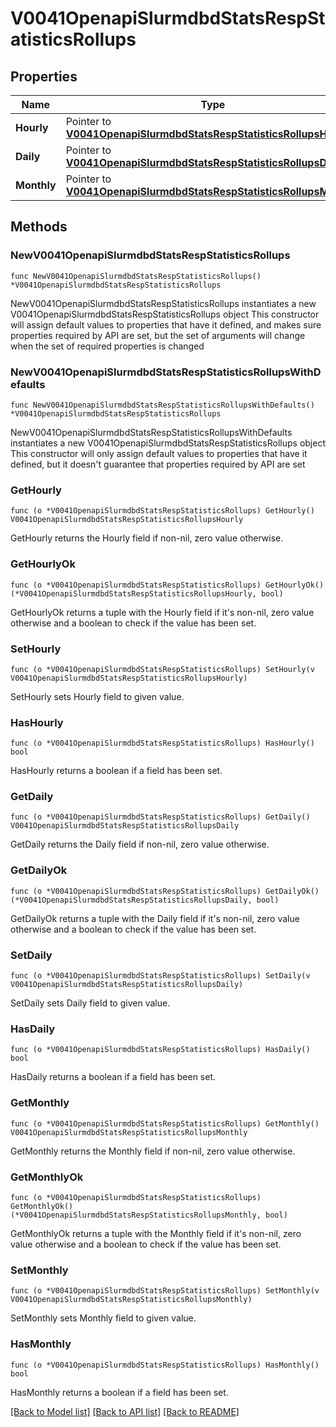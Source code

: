 # V0041OpenapiSlurmdbdStatsRespStatisticsRollups

## Properties

Name | Type | Description | Notes
------------ | ------------- | ------------- | -------------
**Hourly** | Pointer to [**V0041OpenapiSlurmdbdStatsRespStatisticsRollupsHourly**](V0041OpenapiSlurmdbdStatsRespStatisticsRollupsHourly.md) |  | [optional] 
**Daily** | Pointer to [**V0041OpenapiSlurmdbdStatsRespStatisticsRollupsDaily**](V0041OpenapiSlurmdbdStatsRespStatisticsRollupsDaily.md) |  | [optional] 
**Monthly** | Pointer to [**V0041OpenapiSlurmdbdStatsRespStatisticsRollupsMonthly**](V0041OpenapiSlurmdbdStatsRespStatisticsRollupsMonthly.md) |  | [optional] 

## Methods

### NewV0041OpenapiSlurmdbdStatsRespStatisticsRollups

`func NewV0041OpenapiSlurmdbdStatsRespStatisticsRollups() *V0041OpenapiSlurmdbdStatsRespStatisticsRollups`

NewV0041OpenapiSlurmdbdStatsRespStatisticsRollups instantiates a new V0041OpenapiSlurmdbdStatsRespStatisticsRollups object
This constructor will assign default values to properties that have it defined,
and makes sure properties required by API are set, but the set of arguments
will change when the set of required properties is changed

### NewV0041OpenapiSlurmdbdStatsRespStatisticsRollupsWithDefaults

`func NewV0041OpenapiSlurmdbdStatsRespStatisticsRollupsWithDefaults() *V0041OpenapiSlurmdbdStatsRespStatisticsRollups`

NewV0041OpenapiSlurmdbdStatsRespStatisticsRollupsWithDefaults instantiates a new V0041OpenapiSlurmdbdStatsRespStatisticsRollups object
This constructor will only assign default values to properties that have it defined,
but it doesn't guarantee that properties required by API are set

### GetHourly

`func (o *V0041OpenapiSlurmdbdStatsRespStatisticsRollups) GetHourly() V0041OpenapiSlurmdbdStatsRespStatisticsRollupsHourly`

GetHourly returns the Hourly field if non-nil, zero value otherwise.

### GetHourlyOk

`func (o *V0041OpenapiSlurmdbdStatsRespStatisticsRollups) GetHourlyOk() (*V0041OpenapiSlurmdbdStatsRespStatisticsRollupsHourly, bool)`

GetHourlyOk returns a tuple with the Hourly field if it's non-nil, zero value otherwise
and a boolean to check if the value has been set.

### SetHourly

`func (o *V0041OpenapiSlurmdbdStatsRespStatisticsRollups) SetHourly(v V0041OpenapiSlurmdbdStatsRespStatisticsRollupsHourly)`

SetHourly sets Hourly field to given value.

### HasHourly

`func (o *V0041OpenapiSlurmdbdStatsRespStatisticsRollups) HasHourly() bool`

HasHourly returns a boolean if a field has been set.

### GetDaily

`func (o *V0041OpenapiSlurmdbdStatsRespStatisticsRollups) GetDaily() V0041OpenapiSlurmdbdStatsRespStatisticsRollupsDaily`

GetDaily returns the Daily field if non-nil, zero value otherwise.

### GetDailyOk

`func (o *V0041OpenapiSlurmdbdStatsRespStatisticsRollups) GetDailyOk() (*V0041OpenapiSlurmdbdStatsRespStatisticsRollupsDaily, bool)`

GetDailyOk returns a tuple with the Daily field if it's non-nil, zero value otherwise
and a boolean to check if the value has been set.

### SetDaily

`func (o *V0041OpenapiSlurmdbdStatsRespStatisticsRollups) SetDaily(v V0041OpenapiSlurmdbdStatsRespStatisticsRollupsDaily)`

SetDaily sets Daily field to given value.

### HasDaily

`func (o *V0041OpenapiSlurmdbdStatsRespStatisticsRollups) HasDaily() bool`

HasDaily returns a boolean if a field has been set.

### GetMonthly

`func (o *V0041OpenapiSlurmdbdStatsRespStatisticsRollups) GetMonthly() V0041OpenapiSlurmdbdStatsRespStatisticsRollupsMonthly`

GetMonthly returns the Monthly field if non-nil, zero value otherwise.

### GetMonthlyOk

`func (o *V0041OpenapiSlurmdbdStatsRespStatisticsRollups) GetMonthlyOk() (*V0041OpenapiSlurmdbdStatsRespStatisticsRollupsMonthly, bool)`

GetMonthlyOk returns a tuple with the Monthly field if it's non-nil, zero value otherwise
and a boolean to check if the value has been set.

### SetMonthly

`func (o *V0041OpenapiSlurmdbdStatsRespStatisticsRollups) SetMonthly(v V0041OpenapiSlurmdbdStatsRespStatisticsRollupsMonthly)`

SetMonthly sets Monthly field to given value.

### HasMonthly

`func (o *V0041OpenapiSlurmdbdStatsRespStatisticsRollups) HasMonthly() bool`

HasMonthly returns a boolean if a field has been set.


[[Back to Model list]](../README.md#documentation-for-models) [[Back to API list]](../README.md#documentation-for-api-endpoints) [[Back to README]](../README.md)


